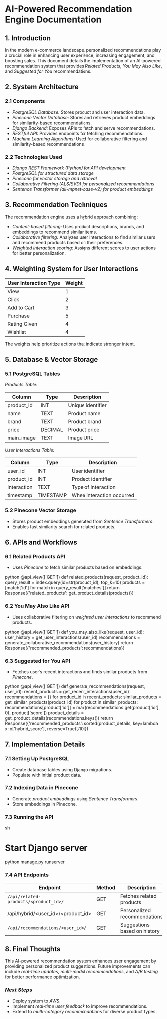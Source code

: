 
# AI-Powered Recommendation Engine Documentation

## 1. Introduction

In the modern e-commerce landscape, personalized recommendations play a crucial role in enhancing user experience, increasing engagement, and boosting sales. This document details the implementation of an AI-powered recommendation system that provides *Related Products*, *You May Also Like*, and *Suggested for You* recommendations.

## 2. System Architecture

### 2.1 Components

- *PostgreSQL Database:* Stores product and user interaction data.
- *Pinecone Vector Database:* Stores and retrieves product embeddings for similarity-based recommendations.
- *Django Backend:* Exposes APIs to fetch and serve recommendations.
- *RESTful API:* Provides endpoints for fetching recommendations.
- *Machine Learning Algorithms:* Used for collaborative filtering and similarity-based recommendations.

### 2.2 Technologies Used

- *Django REST Framework (Python) for API development*
- *PostgreSQL for structured data storage*
- *Pinecone for vector storage and retrieval*
- *Collaborative Filtering (ALS/SVD) for personalized recommendations*
- *Sentence Transformer (all-mpnet-base-v2) for product embeddings*

## 3. Recommendation Techniques

The recommendation engine uses a hybrid approach combining:

- *Content-based filtering:* Uses product descriptions, brands, and embeddings to recommend similar items.
- *Collaborative filtering:* Analyzes user interactions to find similar users and recommend products based on their preferences.
- *Weighted interaction scoring:* Assigns different scores to user actions for better personalization.

## 4. Weighting System for User Interactions

| User Interaction Type | Weight |
| --------------------- | ------ |
| View                  | 1      |
| Click                 | 2      |
| Add to Cart           | 3      |
| Purchase              | 5      |
| Rating Given          | 4      |
| Wishlist              | 4      |

The weights help prioritize actions that indicate stronger intent.

## 5. Database & Vector Storage

### 5.1 PostgreSQL Tables

*Products Table:*

| Column      | Type    | Description       |
| ----------- | ------- | ----------------- |
| product\_id | INT     | Unique identifier |
| name        | TEXT    | Product name      |
| brand       | TEXT    | Product brand     |
| price       | DECIMAL | Product price     |
| main\_image | TEXT    | Image URL         |

*User Interactions Table:*

| Column      | Type      | Description               |
| ----------- | --------- | ------------------------- |
| user\_id    | INT       | User identifier           |
| product\_id | INT       | Product identifier        |
| interaction | TEXT      | Type of interaction       |
| timestamp   | TIMESTAMP | When interaction occurred |

### 5.2 Pinecone Vector Storage

- Stores product embeddings generated from *Sentence Transformers*.
- Enables fast similarity search for related products.

## 6. APIs and Workflows

### 6.1 Related Products API

- Uses *Pinecone* to fetch similar products based on embeddings.

python
@api_view(['GET'])
def related_products(request, product_id):
    query_result = index.query(id=str(product_id), top_k=10)
    products = [match['id'] for match in query_result['matches']]
    return Response({'related_products': get_product_details(products)})


### 6.2 You May Also Like API

- Uses collaborative filtering on *weighted user interactions* to recommend products.

python
@api_view(['GET'])
def you_may_also_like(request, user_id):
    user_history = get_user_interactions(user_id)
    recommendations = generate_collaborative_recommendations(user_history)
    return Response({'recommended_products': recommendations})


### 6.3 Suggested for You API

- Fetches user’s recent interactions and finds similar products from *Pinecone*.

python
@api_view(['GET'])
def generate_recommendations(request, user_id):
    recent_products = get_recent_interactions(user_id)
    recommendations = {}
    for product_id in recent_products:
        similar_products = get_similar_products(product_id)
        for product in similar_products:
            recommendations[product['id']] = max(recommendations.get(product['id'], 0), product['score'])
    product_details = get_product_details(recommendations.keys())
    return Response({'recommended_products': sorted(product_details, key=lambda x: x['hybrid_score'], reverse=True)[:10]})


## 7. Implementation Details

### 7.1 Setting Up PostgreSQL

- Create database tables using Django migrations.
- Populate with initial product data.

### 7.2 Indexing Data in Pinecone

- Generate *product embeddings* using *Sentence Transformers*.
- Store embeddings in Pinecone.

### 7.3 Running the API

sh
# Start Django server
python manage.py runserver


### 7.4 API Endpoints

| Endpoint                               | Method | Description                  |
| -------------------------------------- | ------ | ---------------------------- |
| `/api/related-products/<product_id>/`  | GET    | Fetches related products     |
| /api/hybrid/\<user\_id>/\<product\_id> | GET    | Personalized recommendations |
| `/api/recommendations/<user_id>/`      | GET    | Suggestions based on history |

## 8. Final Thoughts

This AI-powered recommendation system enhances user engagement by providing personalized product suggestions. Future improvements can include *real-time updates*, *multi-modal recommendations*, and *A/B testing* for better performance optimization.

### *Next Steps*

- Deploy system to *AWS*.
- Implement *real-time user feedback* to improve recommendations.
- Extend to *multi-category recommendations* for diverse product types.

